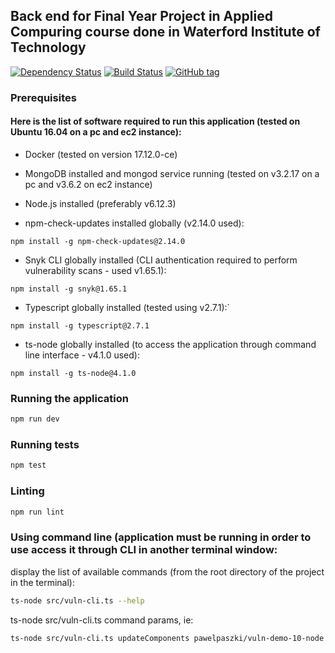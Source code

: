 ## Back end for Final Year Project in Applied Compuring course done in Waterford Institute of Technology

[![Dependency Status](https://david-dm.org/pawelpaszki/FYP_back_end.svg)](https://david-dm.org/pawelpaszki/FYP_back_end) [![Build Status](https://travis-ci.org/pawelpaszki/FYP_back_end.svg?branch=master)](https://travis-ci.org/pawelpaszki/FYP_back_end) [![GitHub tag](https://img.shields.io/github/tag/pawelpaszki/FYP_back_end.svg)](https://github.com/pawelpaszki/FYP_back_end)

### Prerequisites

#### Here is the list of software required to run this application (tested on Ubuntu 16.04 on a pc and ec2 instance):

* Docker (tested on version 17.12.0-ce)

* MongoDB installed and mongod service running (tested on v3.2.17 on a pc and v3.6.2 on ec2 instance)

* Node.js installed (preferably v6.12.3)

* npm-check-updates installed globally (v2.14.0 used):
```
npm install -g npm-check-updates@2.14.0
```
* Snyk CLI globally installed (CLI authentication required to perform vulnerability scans - used v1.65.1):
```
npm install -g snyk@1.65.1
```
* Typescript globally installed (tested using v2.7.1):`
```
npm install -g typescript@2.7.1
```

* ts-node globally installed (to access the application through command line interface - v4.1.0 used):
```
npm install -g ts-node@4.1.0
```
### Running the application

```bash
npm run dev
```

### Running tests

```bash
npm test
```

### Linting

```bash
npm run lint
```

### Using command line (application must be running in order to use access it through CLI in another terminal window:

display the list of available commands (from the root directory of the project in the terminal):
```bash
ts-node src/vuln-cli.ts --help
```

ts-node src/vuln-cli.ts command params, ie:
```bash
ts-node src/vuln-cli.ts updateComponents pawelpaszki/vuln-demo-10-node
```
